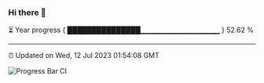 ### Hi there 👋

⏳ Year progress { ███████████████▁▁▁▁▁▁▁▁▁▁▁▁▁▁▁ } 52.62 %

---

⏰ Updated on Wed, 12 Jul 2023 01:54:08 GMT

![Progress Bar CI](https://github.com/ZhaoGui/ZhaoGui/workflows/Progress%20Bar%20CI/badge.svg)
